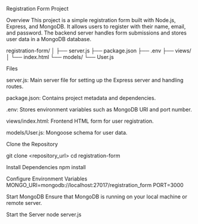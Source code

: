Registration Form Project 



Overview
This project is a simple registration form built with Node.js, Express, and MongoDB. It allows users to register with their name, email, and password.
The backend server handles form submissions and stores user data in a MongoDB database.




registration-form/
│
├── server.js
├── package.json
├── .env
├── views/
│   └── index.html
└── models/
    └── User.js

    


Files


server.js: Main server file for setting up the Express server and handling routes.


package.json: Contains project metadata and dependencies.


.env: Stores environment variables such as MongoDB URI and port number.


views/index.html: Frontend HTML form for user registration.


models/User.js: Mongoose schema for user data.





Clone the Repository


git clone <repository_url>
cd registration-form

 Install Dependencies
 npm install

 
Configure Environment Variables
MONGO_URI=mongodb://localhost:27017/registration_form
PORT=3000


Start MongoDB
Ensure that MongoDB is running on your local machine or remote server.

Start the Server
node server.js

